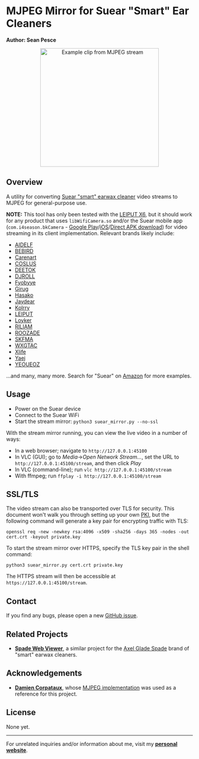 # MJPEG Mirror for Suear "Smart" Ear Cleaners  
**Author: Sean Pesce**  

<p align="center">
<img align="center" title="Example clip from MJPEG stream" src="https://github.com/SeanPesce/Suear-Web-Viewer/blob/main/image/example.webp?raw=true" alt="Example clip from MJPEG stream" width="320px">
</p>  


## Overview  
A utility for converting [Suear "smart" earwax cleaner](https://play.google.com/store/apps/details?id=com.i4season.bkCamera) video streams to MJPEG for general-purpose use.  

**NOTE:** This tool has only been tested with the [LEIPUT X6](https://www.amazon.com/Ear-Wax-Removal-Remover-Android%EF%BC%88Black%EF%BC%89/dp/B09KZ8TS7L), but it should work for any product that uses `libWifiCamera.so` and/or the Suear mobile app (`com.i4season.bkCamera` - [Google Play](https://play.google.com/store/apps/details?id=com.i4season.bkCamera)/[iOS](https://apps.apple.com/us/app/suear/id1567383367)/[Direct APK download](https://web.archive.org/web/20230117012623/http://120.79.9.129/ypc/apk/Suear_V1.1.086.apk)) for video streaming in its client implementation. Relevant brands likely include:  

 * [AIDELF](https://www.amazon.com/Wireless-Endoscope-Otoscope-Waterproof-Compatible/dp/B09NLVNXQ8)
 * [BEBIRD](https://www.amazon.com/BEBIRD%C2%AE-Removal-Otoscope-Silicone-Compatible/dp/B08M9G18H3)
 * [Carenart](https://www.amazon.com/Removal-Wireless-Cleaning-Compatible-Android/dp/B09FLM4TD7)
 * [COSLUS](https://www.amazon.com/Ear-Wax-Removal-Tool-Camera/dp/B0BGP843CH)
 * [DEETOK](https://www.amazon.com/Removal-Cleaner-Camera-Otoscope-Android/dp/B0BKTMKZKJ)
 * [DJROLL](https://www.amazon.com/DJROLL-Removal-Endoscope-Wireless-Otoscope/dp/B09BC71914)
 * [Fyobyye](https://www.amazon.com/Removal-Cleaner-Camera-Otoscope-Android/dp/B0BLXM7QPT)
 * [Girug](https://www.amazon.com/Removal-Otoscope-Camera-Cleaner-Android/dp/B0BHT3KPMQ)
 * [Hasako](https://www.amazon.com/Removal-Cleaner-Camera-Candles-Android/dp/B0BKG9SNHJ)
 * [Jaydear](https://www.amazon.com/Removal-Earwax-Remover-Cleaner-Otoscope/dp/B0BBZKCZM3)
 * [Kolrry](https://www.amazon.com/Removal-Cleaner-Cleaning-Remover-Smartphones/dp/B0BDRZXH1X)
 * [LEIPUT](https://www.amazon.com/Ear-Wax-Removal-Remover-Android%EF%BC%88Black%EF%BC%89/dp/B09KZ8TS7L)
 * [Loyker](https://www.amazon.com/Removal-Cleaner-Cleaning-Otoscope-Android/dp/B0B9ZSKC99)
 * [RILIAM](https://www.amazon.com/Removal-Cleaner-Otoscope-Waterproof-Android/dp/B09NRGLGNX)
 * [ROOZADE](https://www.amazon.com/ROOZADE-Roozade-Earpick-Set-Black/dp/B0B63TYY79)
 * [SKFMA](https://www.amazon.com/earwax4ws423-Wireless-Otoscope-Endoscope-new34er4r3/dp/B09VBHG5C8)
 * [WXGTAC](https://www.amazon.com/Removal-Cleaner-Compatible-Android-Accessories/dp/B0BLBT3KP8)
 * [Xlife](https://www.amazon.com/Xlife-Removal-Remover-Blackhead-Cleaner/dp/B09QQ6X99W)
 * [Yaej](https://www.amazon.com/Cleaner-Removal-Cleaning-Otoscope-Android/dp/B09R4T1LZ3)
 * [YEOUEOZ](https://www.amazon.com/Removal-Camera-Cleaning-Compatible-Android/dp/B0B8CY2G43)


...and many, many more. Search for "Suear" on [Amazon](https://www.amazon.com/s?k=suear) for more examples.


## Usage  

 * Power on the Suear device  
 * Connect to the Suear WiFi  
 * Start the stream mirror: `python3 suear_mirror.py --no-ssl`  

With the stream mirror running, you can view the live video in a number of ways:  

 * In a web browser; navigate to `http://127.0.0.1:45100`  
 * In VLC (GUI); go to *Media*→*Open Network Stream...*, set the URL to `http://127.0.0.1:45100/stream`, and then click *Play*  
 * In VLC (command-line); run `vlc http://127.0.0.1:45100/stream`  
 * With ffmpeg; run `ffplay -i http://127.0.0.1:45100/stream`  


## SSL/TLS    

The video stream can also be transported over TLS for security. This document won't walk you through setting up your own [PKI](https://myhomelab.gr/linux/2019/12/13/local-ca-setup.html), but the following command will generate a key pair for encrypting traffic with TLS:  

```
openssl req -new -newkey rsa:4096 -x509 -sha256 -days 365 -nodes -out cert.crt -keyout private.key
```

To start the stream mirror over HTTPS, specify the TLS key pair in the shell command:  

```
python3 suear_mirror.py cert.crt private.key
```

The HTTPS stream will then be accessible at `https://127.0.0.1:45100/stream`.  


## Contact  
If you find any bugs, please open a new [GitHub issue](https://github.com/SeanPesce/Suear-Web-Viewer/issues/new).  


## Related Projects  
 * **[Spade Web Viewer](https://github.com/SeanPesce/Spade-Web-Viewer)**, a similar project for the [Axel Glade Spade](https://www.axelglade.com/collections/e) brand of "smart" earwax cleaners.  


## Acknowledgements  
 * **[Damien Corpataux](https://github.com/damiencorpataux)**, whose [MJPEG implementation](https://github.com/damiencorpataux/pymjpeg) was used as a reference for this project.   


## License  
None yet.


---------------------------------------------

For unrelated inquiries and/or information about me, visit my **[personal website](https://SeanPesce.github.io)**.  

